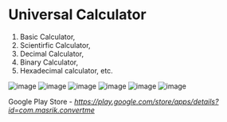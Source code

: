 # Universal Calculator
1. Basic Calculator, 
2. Scientirfic Calculator, 
3. Decimal Calculator, 
4. Binary Calculator, 
5. Hexadecimal calculator, etc.

![image](https://user-images.githubusercontent.com/69909265/143521162-4268fac7-3c95-4bfe-93e9-780c95027faf.png)
![image](https://user-images.githubusercontent.com/69909265/143521170-001682c6-c2ac-420d-a809-0ce80e020e45.png)
![image](https://user-images.githubusercontent.com/69909265/143521177-04a5f121-b9fe-4836-8e88-f840266bb0bd.png)
![image](https://user-images.githubusercontent.com/69909265/143521188-9ee105f4-bfe7-48fa-b2ca-a36129c5e2af.png)
![image](https://user-images.githubusercontent.com/69909265/143521212-8c6844b3-6923-4380-8934-677bbb942def.png)
![image](https://user-images.githubusercontent.com/69909265/143521217-a3ff6335-b62a-4974-97a3-6f1cb83d8c98.png)


Google Play Store - _https://play.google.com/store/apps/details?id=com.masrik.convertme_
